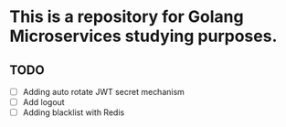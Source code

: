 # This is a repository for Golang Microservices studying purposes.

## TODO

- [ ] Adding auto rotate JWT secret mechanism
- [ ] Add logout
- [ ] Adding blacklist with Redis
